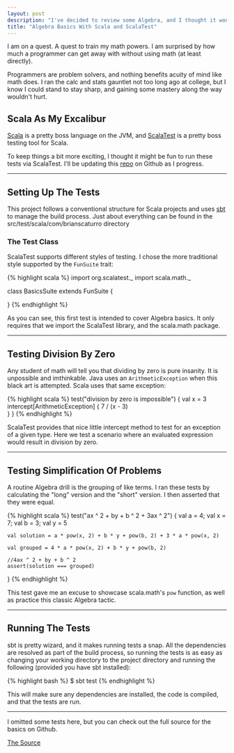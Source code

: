 ```yaml
---
layout: post
description: "I've decided to review some Algebra, and I thought it would be fun to do so with Scala and ScalaTest."
title: "Algebra Basics With Scala and ScalaTest"
---
```


I am on a quest. A quest to train my math powers. I am surprised by how much a programmer can get away with without using math (at least directly).

Programmers are problem solvers, and nothing benefits acuity of mind like math does. I ran the calc and stats gauntlet not too long ago at college, but I know I could stand to stay sharp, and gaining some mastery along the way wouldn't hurt.

Scala As My Excalibur
---------------------
[Scala](http://www.scala-lang.org/) is a pretty boss language on the JVM, and [ScalaTest](http://www.scalatest.org/) is a pretty boss testing tool for Scala.

To keep things a bit more exciting, I thought it might be fun to run these tests via ScalaTest. I'll be updating this [repo](https://github.com/brianium/scala-algebra) on Github as I progress.

* * *

Setting Up The Tests
--------------------
This project follows a conventional structure for Scala projects and uses [sbt](https://github.com/harrah/xsbt/wiki/) to manage the build process. Just about everything can be found in the src/test/scala/com/brianscaturro directory

### The Test Class ###

ScalaTest supports different styles of testing. I chose the more traditional style supported by the `FunSuite` trait:

{% highlight scala %}
import org.scalatest._
import scala.math._

class BasicsSuite extends FunSuite {

}
{% endhighlight %}

As you can see, this first test is intended to cover Algebra basics. It only requires that we import the ScalaTest library, and the scala.math package.

* * *

Testing Division By Zero
------------------------
Any student of math will tell you that dividing by zero is pure insanity. It is unpossible and imthinkable. Java uses an `ArithmeticException` when this black art is attempted. Scala uses that same exception:

{% highlight scala %}
test("division by zero is impossible") {
   val x = 3
   intercept[ArithmeticException] {
       7 / (x - 3)        
   }
}
{% endhighlight %}

ScalaTest provides that nice little intercept method to test for an exception of a given type. Here we test a scenario where an evaluated expression would result in division by zero.

* * *

Testing Simplification Of Problems
----------------------------------
A routine Algebra drill is the grouping of like terms. I ran these tests by calculating the "long" version and the "short" version. I then asserted that they were equal.

{% highlight scala %}
test("ax ^ 2 + by + b ^ 2 + 3ax ^ 2") {
    val a = 4; val x = 7; val b = 3; val y = 5

    val solution = a * pow(x, 2) + b * y + pow(b, 2) + 3 * a * pow(x, 2)

    val grouped = 4 * a * pow(x, 2) + b * y + pow(b, 2)

    //4ax ^ 2 + by + b ^ 2
    assert(solution === grouped)
}
{% endhighlight %}

This test gave me an excuse to showcase scala.math's `pow` function, as well as practice this classic Algebra tactic.

* * *

Running The Tests
-----------------
sbt is pretty wizard, and it makes running tests a snap. All the dependencies are resolved as part of the build process, so running the tests is as easy as changing your working directory to the project directory and running the following (provided you have sbt installed):

{% highlight bash %}
$ sbt test
{% endhighlight %}

This will make sure any dependencies are installed, the code is compiled, and that the tests are run.

* * *

I omitted some tests here, but you can check out the full source for the basics on Github.

<a href="https://github.com/brianium/scala-algebra/blob/master/src/test/scala/com/brianscaturro/BasicsSuite.scala" class="button" target="_blank">The Source</a>
